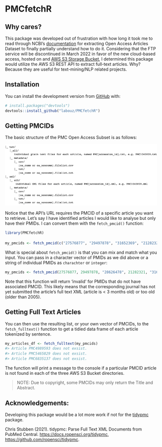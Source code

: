 
<!-- README.md is generated from README.Rmd. Please edit that file -->

# PMCfetchR

<!-- badges: start -->
<!-- badges: end -->

## Why cares?

This package was developed out of frustration with how long it took me
to read through NCBI’s
[documentation](https://www.ncbi.nlm.nih.gov/pmc/tools/textmining/) for
extracting Open Access Articles Dataset to finally partially understand
how to do it. Considering that the FTP service will be discontinued in
March 2022 in favor of the new cloud-based access, hosted on and [AWS S3
Storage Bucket](https://registry.opendata.aws/ncbi-pmc/), I determined
this package would utilize the AWS S3 REST API to extract full-text
articles. Why? Because they are useful for text-mining/NLP related
projects.

## Installation

You can install the development version from
[GitHub](https://github.com/) with:

``` r
# install.packages("devtools")
devtools::install_github("labouz/PMCfetchR")
```

## Getting PMCIDs

The basic structure of the PMC Open Access Subset is as follows:

![](inst/extdata/dir_structure.png)

Notice that the API’s URL requires the PMCID of a specific article you
want to retrieve. Let’s say I have identified articles I would like to
analyse but only have their PMIDs. I can convert them with the
`fetch_pmcid()` function:

``` r
library(PMCfetchR)

my_pmcids <- fetch_pmcid(c("27576877", "29497878", "31652369", "21282321", "31693845"))
```

What is special about `fetch_pmcid()` is that you can mix and match what
you input. You can pass in a character vector of PMIDs as we did above
or a string of individual PMIDs as `charachter` or `integer`:

``` r
my_pmcids <- fetch_pmcid(27576877, 29497878, "28626478", 21282321, "31693845")
```

Note that this function will return ‘invalid’ for PMIDs that do not have
associated PMCID. This likely means that the corresponding journal has
not yet submitted the article’s full text XML (article is &lt; 3 months
old) or too old (older than 2005).

## Getting Full Text Articles

You can then use the resulting list, or your own vector of PMCIDs, to
the `fetch_fulltext()` function to get a tidied data frame of each
article tokenized by sentence.

``` r
my_articles_df <- fetch_fulltext(my_pmcids)
#> Article PMC4989593 does not exsist.
#> Article PMC5465829 does not exsist.
#> Article PMC6835137 does not exsist.
```

The function will print a message to the console if a particular PMCID
article is not found in each of the three AWS S3 Bucket directories.

> NOTE: Due to copyright, some PMCIDs may only return the Title and
> Abstract.

## Acknowledgements:

Developing this package would be a lot more work if not for the
[tidypmc](https://cran.r-project.org/web/packages/tidypmc/index.html)
package.

Chris Stubben (2021). tidypmc: Parse Full Text XML Documents from PubMed
Central. <https://docs.ropensci.org/tidypmc>,
<https://github.com/ropensci/tidypmc>.
